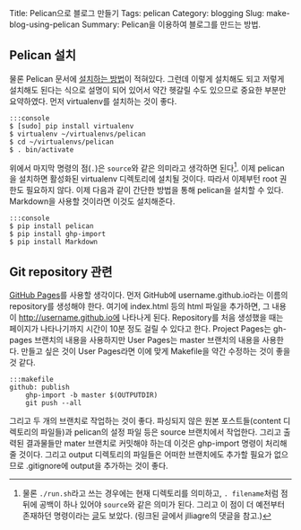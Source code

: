 Title: Pelican으로 블로그 만들기
Tags: pelican
Category: blogging
Slug: make-blog-using-pelican
Summary: Pelican을 이용하여 블로그를 만드는 방법.


## Pelican 설치
물론 Pelican 문서에
[설치하는 방법](http://docs.getpelican.com/en/latest/getting_started.html#installing-pelican)이 적혀있다.
그런데 이렇게 설치해도 되고 저렇게 설치해도 된다는 식으로 설명이 되어 있어서
약간 헷갈릴 수도 있으므로 중요한 부분만 요약하였다. 먼저 virtualenv를 설치하는 것이 좋다.

	:::console
	$ [sudo] pip install virtualenv
	$ virtualenv ~/virtualenvs/pelican
	$ cd ~/virtualenvs/pelican
	$ . bin/activate

위에서 마지막 명령의 점(`.`)은 `source`와 같은 의미라고 생각하면 된다[^period].
이제 pelican을 설치하면 활성화된 virtualenv 디렉토리에 설치될 것이다.
따라서 이제부턴 root 권한도 필요하지 않다. 이제 다음과 같이 간단한 방법을 통해
pelican을 설치할 수 있다. Markdown을 사용할 것이라면 이것도 설치해준다.

	:::console
	$ pip install pelican
	$ pip install ghp-import
	$ pip install Markdown

[^period]: 물론 `./run.sh`라고 쓰는 경우에는 현재 디렉토리를 의미하고,
`. filename`처럼 점 뒤에 공백이 하나 있어야 `source`와 같은 의미가 된다.
그리고 이 점이 더 예전부터 존재하던 명령이라는 [글](http://superuser.com/a/46146)도 보았다.
(링크된 글에서 jlliagre의 댓글을 참고.)


## Git repository 관련

[GitHub Pages](https://help.github.com/categories/20/articles)를 사용할 생각이다.
먼저 GitHub에 username.github.io라는 이름의 repository를 생성해야 한다.
여기에 index.html 등의 html 파일을 추가하면, 그 내용이 http://username.github.io에 나타나게 된다.
Repository를 처음 생성했을 때는 페이지가 나타나기까지 시간이 10분 정도 걸릴 수 있다고 한다.
Project Pages는 gh-pages 브랜치의 내용을 사용하지만 User Pages는 master 브랜치의 내용을 사용한다.
만들고 싶은 것이 User Pages라면 이에 맞게 Makefile을 약간 수정하는 것이 좋을 것 같다.

	:::makefile
	github: publish
		ghp-import -b master $(OUTPUTDIR)
		git push --all

그리고 두 개의 브랜치로 작업하는 것이 좋다. 파싱되지 않은 원본 포스트들(content 디렉토리의 파일들)과
pelican의 설정 파일 등은 source 브랜치에서 작업한다. 그리고 출력된 결과물들만 mater 브랜치로
커밋해야 하는데 이것은 ghp-import 명령이 처리해 줄 것이다. 그리고 output 디렉토리의
파일들은 어떠한 브랜치에도 추가할 필요가 없으므로 .gitignore에 output을 추가하는 것이 좋다.
